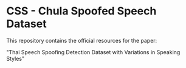 # CSS - Chula Spoofed Speech Dataset

This repository contains the official resources for the paper:

"Thai Speech Spoofing Detection Dataset with Variations in Speaking Styles"

